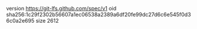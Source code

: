 version https://git-lfs.github.com/spec/v1
oid sha256:1c29f2302b56607a1ec06538a2389a6df20fe99dc27d6c6e545f0d36c0a2e695
size 2612
